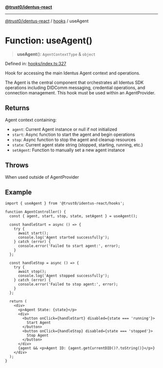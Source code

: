 [**@trust0/identus-react**](../../README.md)

***

[@trust0/identus-react](../../README.md) / [hooks](../README.md) / useAgent

# Function: useAgent()

> **useAgent**(): `AgentContextType` & `object`

Defined in: [hooks/index.ts:327](https://github.com/trust0-project/identus/blob/5b43368a7bb6070ac216d840cfd9b05d5b51c76b/packages/identus-react/src/hooks/index.ts#L327)

Hook for accessing the main Identus Agent context and operations.

The Agent is the central component that orchestrates all Identus SDK operations
including DIDComm messaging, credential operations, and connection management.
This hook must be used within an AgentProvider.

## Returns

Agent context containing:
  - `agent`: Current Agent instance or null if not initialized
  - `start`: Async function to start the agent and begin operations
  - `stop`: Async function to stop the agent and cleanup resources  
  - `state`: Current agent state string (stopped, starting, running, etc.)
  - `setAgent`: Function to manually set a new agent instance

## Throws

When used outside of AgentProvider

## Example

```tsx
import { useAgent } from '@trust0/identus-react/hooks';

function AgentController() {
  const { agent, start, stop, state, setAgent } = useAgent();
  
  const handleStart = async () => {
    try {
      await start();
      console.log('Agent started successfully');
    } catch (error) {
      console.error('Failed to start agent:', error);
    }
  };
  
  const handleStop = async () => {
    try {
      await stop();
      console.log('Agent stopped successfully');
    } catch (error) {
      console.error('Failed to stop agent:', error);
    }
  };
  
  return (
    <div>
      <p>Agent State: {state}</p>
      <div>
        <button onClick={handleStart} disabled={state === 'running'}>
          Start Agent
        </button>
        <button onClick={handleStop} disabled={state === 'stopped'}>
          Stop Agent
        </button>
      </div>
      {agent && <p>Agent ID: {agent.getCurrentDID()?.toString()}</p>}
    </div>
  );
}
```
